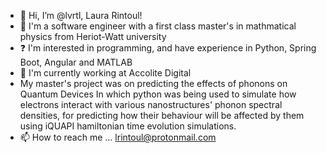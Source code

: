 - 👋 Hi, I’m @lvrtl, Laura Rintoul!
- 👀 I'm a software engineer with a first class master's in mathmatical physics from Heriot-Watt university
- ❓  I'm interested in programming, and have experience in Python, Spring Boot, Angular and MATLAB
- 🌱 I'm currently working at Accolite Digital
- My master's project was on predicting the effects of phonons on Quantum Devices
In which python was being used to simulate how electrons interact with various nanostructures' phonon spectral densities, for 
predicting how their behaviour will be affected by them using iQUAPI hamiltonian time evolution simulations.
- 📫 How to reach me ... lrintoul@protonmail.com

<!---
lvrtl/lvrtl is a ✨ special ✨ repository because its `README.md` (this file) appears on your GitHub profile.
You can click the Preview link to take a look at your changes.
--->
